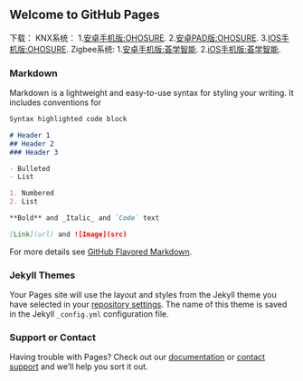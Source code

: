 ## Welcome to GitHub Pages

下载：
KNX系统：
1.[安卓手机版:OHOSURE](http://gateway-update.oss-cn-shanghai.aliyuncs.com/app-update/HuiXue_Phone_1.5.apk).
2.[安卓PAD版:OHOSURE](https://guides.github.com/features/mastering-markdown/).
3.[IOS手机版:OHOSURE](http://gateway-update.oss-cn-shanghai.aliyuncs.com/app-update/HuiXue_Phone_1.5.apk).
Zigbee系统:
1.[安卓手机版:荟学智能](http://gateway-update.oss-cn-shanghai.aliyuncs.com/app-update/HuiXue_Phone_1.5.apk).
2.[iOS手机版:荟学智能](http://gateway-update.oss-cn-shanghai.aliyuncs.com/app-update/HuiXue_Phone_1.5.apk).


### Markdown

Markdown is a lightweight and easy-to-use syntax for styling your writing. It includes conventions for

```markdown
Syntax highlighted code block

# Header 1
## Header 2
### Header 3

- Bulleted
- List

1. Numbered
2. List

**Bold** and _Italic_ and `Code` text

[Link](url) and ![Image](src)
```

For more details see [GitHub Flavored Markdown](https://guides.github.com/features/mastering-markdown/).

### Jekyll Themes

Your Pages site will use the layout and styles from the Jekyll theme you have selected in your [repository settings](https://github.com/moviestyle/ohosure/settings). The name of this theme is saved in the Jekyll `_config.yml` configuration file.

### Support or Contact

Having trouble with Pages? Check out our [documentation](https://help.github.com/categories/github-pages-basics/) or [contact support](https://github.com/contact) and we’ll help you sort it out.
